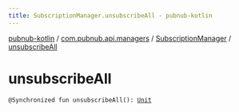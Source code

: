 ```yaml
---
title: SubscriptionManager.unsubscribeAll - pubnub-kotlin
---
```


[pubnub-kotlin](../../index.html) / [com.pubnub.api.managers](../index.html) / [SubscriptionManager](index.html) / [unsubscribeAll](./unsubscribe-all.html)

# unsubscribeAll

`@Synchronized fun unsubscribeAll(): `[`Unit`](https://kotlinlang.org/api/latest/jvm/stdlib/kotlin/-unit/index.html)
